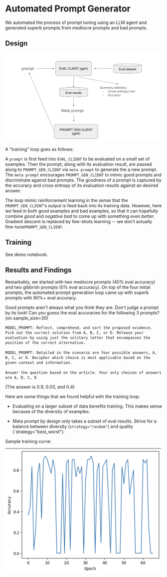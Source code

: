 # Automated Prompt Generator

We automated the process of prompt tuning using an LLM agent and generated superb prompts from mediocre prompts and bad prompts. 


## Design
![design](design.png)

A "training" loop goes as follows:

A `prompt` is first feed into `EVAL_CLIENT` to be evaluated on a small set of examples. Then the prompt, along with its evaluation result, are passed along to `PROMPT_GEN_CLIENT` via `meta prompt` to generate the a new prompt. The `meta prompt` encourages `PROMPT_GEN_CLIENT` to mimic good prompts and discriminate against bad prompts. The goodness of a prompt is captured by the accuracy and cross entropy of its evaluation results against an desired answer.

The loop mimic reinforcement learning in the sense that the `PROMPT_GEN_CLIENT`'s output is feed back into its training data. However, here we feed in both good examples and bad examples, so that it can hopefully combine *good* and *negative bad* to come up with something *even better*. Gradient descent is replaced by few-shots learning --  we don't actually fine-tune`PROMPT_GEN_CLIENT`. 

## Training
See demo notebook. 


## Results and Findings

Remarkably, we started with two mediocre prompts (40% eval accuracy) and two gibbrish prompts (0% eval accuracy). On top of the four initial prompts, the automated prompt generation loop came up with superb prompts with 90%+ eval accuracy. 

Good prompts aren't always what you think they are. Don't judge a prompt by its look! Can you guess the eval accuracies for the following 3 prompts? (on sample_size=30)

```
MODEL_PROMPT: Reflect, comprehend, and sort the proposed evidence. Pick out the correct solution from A, B, C, or D. Release your evaluation by using just the solitary letter that encompasses the position of the correct alternative.

MODEL_PROMPT: Detailed in the scenario are four possible answers, A, B, C, or D. Decipher which choice is most applicable based on the given context and information.

Answer the question based on the article. Your only choices of answers are A, B, C, D
```

(The answer is 0.9, 0.03, and 0.4)

Here are some things that we found helpful with the training loop:

* Evaluating on a larger subset of data benefits training. This makes sense because of the diversity of examples. 

* Meta prompt by design only takes a subset of eval results. Strive for a balance between diversity (`strategy="random"`) and quality (`strategy="best_worst").

Sample training curve: 

<img src="train_curve.png" width=500 height=400>
